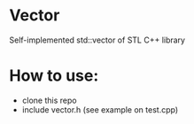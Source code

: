 # Vector
Self-implemented std::vector of STL C++ library

# How to use:
* clone this repo
* include vector.h (see example on test.cpp)
